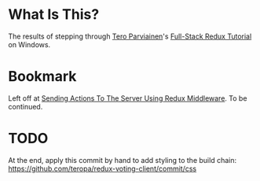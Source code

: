 What Is This?
=============
The results of stepping through [Tero Parviainen](http://teropa.info/)'s [Full-Stack Redux Tutorial](http://teropa.info/blog/2015/09/10/full-stack-redux-tutorial.html) on Windows.

Bookmark
========
Left off at [Sending Actions To The Server Using Redux Middleware](http://teropa.info/blog/2015/09/10/full-stack-redux-tutorial.html#table-of-contents). To be continued.

TODO
====
At the end, apply this commit by hand to add styling to the build chain: https://github.com/teropa/redux-voting-client/commit/css